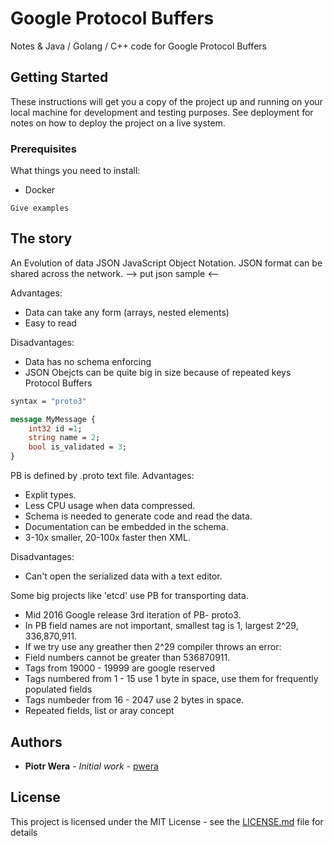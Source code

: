 # Google Protocol Buffers

Notes & Java / Golang / C++ code for Google Protocol Buffers

## Getting Started

These instructions will get you a copy of the project up and running on your local machine for development and testing purposes. See deployment for notes on how to deploy the project on a live system.

### Prerequisites

What things you need to install:
* Docker

```
Give examples
```


## The story

An Evolution of data
JSON JavaScript Object Notation. 
JSON format can be shared across the network.
--> put json sample <--

Advantages:
- Data can take any form (arrays, nested elements)
- Easy to read

Disadvantages:
- Data has no schema enforcing
- JSON Obejcts can be quite big in size because of repeated keys
Protocol Buffers
``` example.proto
syntax = "proto3"

message MyMessage {
    int32 id =1;
    string name = 2;
    bool is_validated = 3;
}
```
PB is defined by .proto text file.
Advantages:
- Explit types.
- Less CPU usage when data compressed.
- Schema is needed to generate code and read the data.
- Documentation can be embedded in the schema.
- 3-10x smaller, 20-100x faster then XML.

Disadvantages:
- Can't open the serialized data with a text editor.

Some big projects like 'etcd' use PB for transporting data.

- Mid 2016 Google release 3rd iteration of PB- proto3.
- In PB field names are not important, smallest tag is 1, largest 2^29, 336,870,911.
- If we try use any greather then 2^29 compiler throws an error:
- Field numbers cannot be greater than 536870911.
- Tags from 19000 - 19999 are google reserved
- Tags numbered from 1 - 15 use 1 byte in space, use them for frequently populated fields
- Tags numbeder from 16 - 2047 use 2 bytes in space. 
- Repeated fields, list or aray concept



## Authors

* **Piotr Wera** - *Initial work* - [pwera](https://github.com/pwera)

## License

This project is licensed under the MIT License - see the [LICENSE.md](LICENSE.md) file for details

